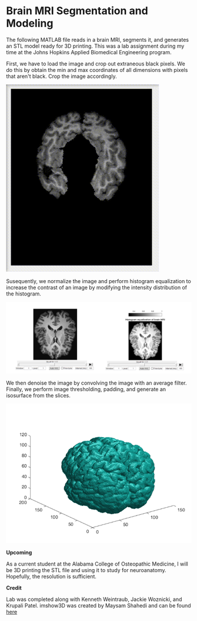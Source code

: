 # Brain MRI Segmentation and Modeling
The following MATLAB file reads in a brain MRI, segments it, and generates an STL model ready for 3D printing. This was a lab assignment during my time at the Johns Hopkins Applied Biomedical Engineering program. 

First, we have to load the image and crop out extraneous black pixels. We do this by obtain the min and max coordinates of all dimensions with pixels that aren't black. Crop the image accordingly. 

![](https://raw.githubusercontent.com/aznxed/brain-mri-segmentation/master/img/Initial%20Brain%20MRI.gif)

Susequently, we normalize the image and perform histogram equalization to increase the contrast of an image by modifying the intensity distribution of the histogram.

![](https://raw.githubusercontent.com/aznxed/brain-mri-segmentation/master/img/Histogram%20Equalized%20Brain%20MRI.png)

We then denoise the image by convolving the image with an average filter. Finally, we perform image thresholding, padding, and generate an isosurface from the slices. 

![](https://raw.githubusercontent.com/aznxed/brain-mri-segmentation/master/img/Brain%20Isosurface.png)

**Upcoming**

As a current student at the Alabama College of Osteopathic Medicine, I will be 3D printing the STL file and using it to study for neuroanatomy. Hopefully, the resolution is sufficient. 

**Credit**

Lab was completed along with Kenneth Weintraub, Jackie Woznicki, and Krupali Patel. 
imshow3D was created by Maysam Shahedi and can be found [here](https://www.mathworks.com/matlabcentral/fileexchange/41334-imshow3d)
